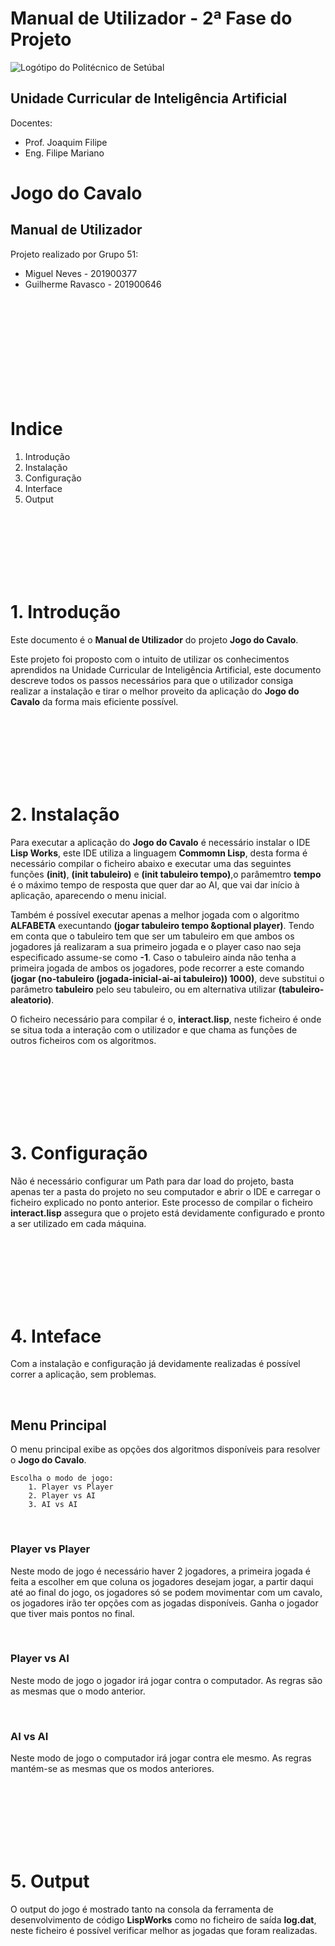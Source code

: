 # Manual de Utilizador - 2ª Fase do Projeto

![Logótipo do Politécnico de Setúbal](https://upload.wikimedia.org/wikipedia/commons/thumb/c/c8/Log%C3%B3tipo_do_Politecnico_de_Setubal.png/1600px-Log%C3%B3tipo_do_Politecnico_de_Setubal.png)

## Unidade Curricular de Inteligência Artificial
Docentes:
* Prof. Joaquim Filipe
* Eng. Filipe Mariano

# Jogo do Cavalo

## Manual de Utilizador
Projeto realizado por Grupo 51:
* Miguel Neves - 201900377
* Guilherme Ravasco - 201900646

<br><br><br><br><br><br><br><br><br>

# Indice 

1. Introdução
2. Instalação
3. Configuração
4. Interface
5. Output

<br><br><br><br><br><br>

# 1. Introdução
Este documento é o **Manual de Utilizador** do projeto **Jogo do Cavalo**.

Este projeto foi proposto com o intuito de utilizar os conhecimentos aprendidos na Unidade Curricular de Inteligência Artificial, este documento descreve todos os passos necessários para que o utilizador consiga realizar a instalação e tirar o melhor proveito da aplicação do **Jogo do Cavalo** da forma mais eficiente possível.

<br><br><br><br><br><br>

# 2. Instalação
Para executar a aplicação do **Jogo do Cavalo** é necessário instalar o IDE **Lisp Works**, este IDE utiliza a linguagem **Commomn Lisp**, desta forma é necessário compilar o ficheiro abaixo e executar uma das seguintes funções **(init)**, **(init tabuleiro)** e **(init tabuleiro tempo)**,o parâmemtro **tempo** é o máximo tempo de resposta que quer dar ao AI, que vai dar início à aplicação, aparecendo o menu inicial.

Também é possível executar apenas a melhor jogada com o algoritmo **ALFABETA** execuntando **(jogar tabuleiro tempo &optional player)**. Tendo em conta que o tabuleiro tem que ser um tabuleiro em que ambos os jogadores já realizaram a sua primeiro jogada e o player caso nao seja especificado assume-se como **-1**. Caso o tabuleiro ainda não tenha a primeira jogada de ambos os jogadores, pode recorrer a este comando **(jogar (no-tabuleiro (jogada-inicial-ai-ai tabuleiro)) 1000)**, deve substitui o parâmetro **tabuleiro** pelo seu tabuleiro, ou em alternativa utilizar **(tabuleiro-aleatorio)**.


O ficheiro necessário para compilar é o, **interact.lisp**, neste ficheiro é onde se situa toda a interação com o utilizador e que chama as funções de outros ficheiros com os algoritmos.

<br><br><br><br><br><br>

# 3. Configuração
Não é necessário configurar um Path para dar load do projeto, basta apenas ter a pasta do projeto no seu computador e abrir o IDE e carregar o ficheiro explicado no ponto anterior. Este processo de compilar o ficheiro **interact.lisp** assegura que o projeto está devidamente configurado e pronto a ser utilizado em cada máquina.

<br><br><br><br><br><br>

# 4. Inteface
Com a instalação e configuração já devidamente realizadas é possível correr a aplicação, sem problemas.

<br>

## Menu Principal
O menu principal exibe as opções dos algoritmos disponíveis para resolver o **Jogo do Cavalo**.

```
Escolha o modo de jogo:
    1. Player vs Player
    2. Player vs AI
    3. AI vs AI
```
<br>

### Player vs Player
Neste modo de jogo é necessário haver 2 jogadores, a primeira jogada é feita a escolher em que coluna os jogadores desejam jogar, a partir daqui até ao final do jogo, os jogadores só se podem movimentar com um cavalo, os jogadores irão ter opções com as jogadas disponíveis. Ganha o jogador que tiver mais pontos no final.

<br>

### Player vs AI
Neste modo de jogo o jogador irá jogar contra o computador. As regras são as mesmas que o modo anterior.

<br>

### AI vs AI
Neste modo de jogo o computador irá jogar contra ele mesmo. As regras mantém-se as mesmas que os modos anteriores.

<br><br><br><br><br><br>

# 5. Output
O output do jogo é mostrado tanto na consola da ferramenta de desenvolvimento de código **LispWorks** como no ficheiro de saída **log.dat**, neste ficheiro é possível verificar melhor as jogadas que foram realizadas.